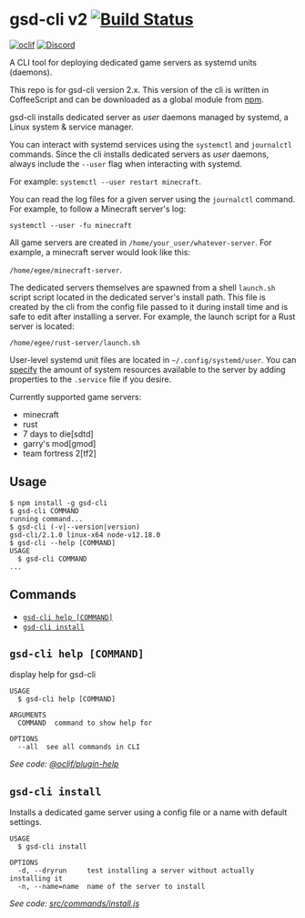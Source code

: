 # gsd-cli v2 [![Build Status](https://travis-ci.org/egee-irl/gsd-cli.svg?branch=master)](https://travis-ci.org/egee-irl/gsd-cli)

[![oclif](https://img.shields.io/badge/cli-oclif-brightgreen.svg)](https://oclif.io)
[![Discord](https://discordapp.com/api/guilds/183740337976508416/widget.png?style=shield)](https://discord.gg/EMbcgR8)

A CLI tool for deploying dedicated game servers as systemd units (daemons).

This repo is for gsd-cli version 2.x. This version of the cli is written in CoffeeScript and can be downloaded as a global module from [npm](https://www.npmjs.com/package/gsd-cli).

gsd-cli installs dedicated server as _user_ daemons managed by systemd, a Linux system & service manager.

You can interact with systemd services using the `systemctl` and `journalctl` commands. Since the cli installs dedicated servers as _user_ daemons, always include the `--user` flag when interacting with systemd.

For example:  `systemctl --user restart minecraft`.

You can read the log files for a given server using the `journalctl` command. For example, to follow a Minecraft server's log:

`systemctl --user -fu minecraft`

All game servers are created in `/home/your_user/whatever-server`. For example, a minecraft server would look like this:

`/home/egee/minecraft-server`.

The dedicated servers themselves are spawned from a shell `launch.sh` script script located in the dedicated server's install path. This file is created by the cli from the config file passed to it during install time and is safe to edit after installing a server. For example, the launch script for a Rust server is located:

`/home/egee/rust-server/launch.sh`

User-level systemd unit files are located in `~/.config/systemd/user`. You can [specify](https://www.freedesktop.org/software/systemd/man/systemd.resource-control.html#) the amount of system resources available to the server by adding properties to the `.service` file if you desire.

Currently supported game servers:

* minecraft
* rust
* 7 days to die[sdtd]
* garry's mod[gmod]
* team fortress 2[tf2]

## Usage
<!-- usage -->
```sh-session
$ npm install -g gsd-cli
$ gsd-cli COMMAND
running command...
$ gsd-cli (-v|--version|version)
gsd-cli/2.1.0 linux-x64 node-v12.18.0
$ gsd-cli --help [COMMAND]
USAGE
  $ gsd-cli COMMAND
...
```
<!-- usagestop -->
## Commands
<!-- commands -->
* [`gsd-cli help [COMMAND]`](#gsd-cli-help-command)
* [`gsd-cli install`](#gsd-cli-install)

## `gsd-cli help [COMMAND]`

display help for gsd-cli

```
USAGE
  $ gsd-cli help [COMMAND]

ARGUMENTS
  COMMAND  command to show help for

OPTIONS
  --all  see all commands in CLI
```

_See code: [@oclif/plugin-help](https://github.com/oclif/plugin-help/blob/v2.2.2/src/commands/help.ts)_

## `gsd-cli install`

Installs a dedicated game server using a config file or a name with default settings.

```
USAGE
  $ gsd-cli install

OPTIONS
  -d, --dryrun     test installing a server without actually installing it
  -n, --name=name  name of the server to install
```

_See code: [src/commands/install.js](https://github.com/Egeeio/gsd-cli/blob/v2.1.0/src/commands/install.js)_
<!-- commandsstop -->
